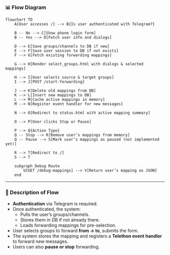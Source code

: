 ### 📊 Flow Diagram

```mermaid
flowchart TD
    A[User accesses /] --> B{Is user authenticated with Telegram?}
    
    B -- No --> C[Show phone login form]
    B -- Yes --> D[Fetch user info and dialogs]
    
    D --> E[Save groups/channels to DB if new]
    E --> F[Save user session to DB if not exists]
    F --> G[Fetch existing forwarding mappings]
    
    G --> H[Render select_groups.html with dialogs & selected mappings]

    H --> I[User selects source & target groups]
    I --> J[POST /start-forwarding]
    
    J --> K[Delete old mappings from DB]
    K --> L[Insert new mappings to DB]
    L --> M[Cache active mappings in memory]
    M --> N[Register event handler for new messages]

    N --> O[Redirect to status.html with active mapping summary]

    O --> P[User clicks Stop or Pause]

    P --> Q{Action Type}
    Q -- Stop --> R[Remove user’s mappings from memory]
    Q -- Pause --> S[Mark user’s mappings as paused (not implemented yet)]

    R --> T[Redirect to /]
    S --> T

    subgraph Debug Route
        U[GET /debug-mappings] --> V[Return user’s mapping as JSON]
    end
```

---

### 📝 Description of Flow
- **Authentication** via Telegram is required.
- Once authenticated, the system:
  - Pulls the user’s groups/channels.
  - Stores them in DB if not already there.
  - Loads forwarding mappings for pre-selection.
- User selects groups to forward **from → to**, submits the form.
- The system stores the mapping and registers a **Telethon event handler** to forward new messages.
- Users can also **pause or stop** forwarding.

